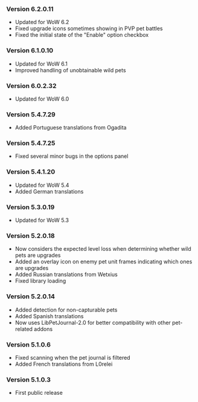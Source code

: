 ### Version 6.2.0.11

* Updated for WoW 6.2
* Fixed upgrade icons sometimes showing in PVP pet battles
* Fixed the initial state of the "Enable" option checkbox

### Version 6.1.0.10

* Updated for WoW 6.1
* Improved handling of unobtainable wild pets

### Version 6.0.2.32

* Updated for WoW 6.0

### Version 5.4.7.29

* Added Portuguese translations from Ogadita

### Version 5.4.7.25

* Fixed several minor bugs in the options panel

### Version 5.4.1.20

* Updated for WoW 5.4
* Added German translations

### Version 5.3.0.19

* Updated for WoW 5.3

### Version 5.2.0.18

* Now considers the expected level loss when determining whether wild pets are upgrades
* Added an overlay icon on enemy pet unit frames indicating which ones are upgrades
* Added Russian translations from Wetxius
* Fixed library loading

### Version 5.2.0.14

* Added detection for non-capturable pets
* Added Spanish translations
* Now uses LibPetJournal-2.0 for better compatibility with other pet-related addons

### Version 5.1.0.6

* Fixed scanning when the pet journal is filtered
* Added French translations from L0relei

### Version 5.1.0.3

* First public release
